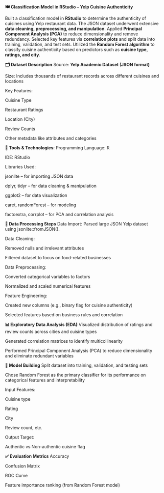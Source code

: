 **🍽️ Classification Model in RStudio – Yelp Cuisine Authenticity**

Built a classification model in **RStudio** to determine the authenticity of cuisines using Yelp restaurant data. The JSON dataset underwent extensive **data cleaning, preprocessing, and manipulation**. Applied **Principal Component Analysis (PCA)** to reduce dimensionality and remove redundancy. Selected key features via **correlation plots** and split data into training, validation, and test sets. Utilized the **Random Forest algorithm** to classify cuisine authenticity based on predictors such as **cuisine type, ratings, and city**.

**🗂️ Dataset Description**
Source: **Yelp Academic Dataset (JSON format)**

Size: Includes thousands of restaurant records across different cuisines and locations

Key Features:

Cuisine Type

Restaurant Ratings

Location (City)

Review Counts

Other metadata like attributes and categories

**🔧 Tools & Technologies**:
Programming Language: R

IDE: RStudio

Libraries Used:

jsonlite – for importing JSON data

dplyr, tidyr – for data cleaning & manipulation

ggplot2 – for data visualization

caret, randomForest – for modeling

factoextra, corrplot – for PCA and correlation analysis

**🧹 Data Processing Steps**
Data Import: Parsed large JSON Yelp dataset using jsonlite::fromJSON().

Data Cleaning:

Removed nulls and irrelevant attributes

Filtered dataset to focus on food-related businesses

Data Preprocessing:

Converted categorical variables to factors

Normalized and scaled numerical features

Feature Engineering:

Created new columns (e.g., binary flag for cuisine authenticity)

Selected features based on business rules and correlation

**📊 Exploratory Data Analysis (EDA)**
Visualized distribution of ratings and review counts across cities and cuisine types

Generated correlation matrices to identify multicollinearity

Performed Principal Component Analysis (PCA) to reduce dimensionality and eliminate redundant variables

**🧠 Model Building**
Split dataset into training, validation, and testing sets

Chose Random Forest as the primary classifier for its performance on categorical features and interpretability

Input Features:

Cuisine type

Rating

City

Review count, etc.

Output Target:

Authentic vs Non-authentic cuisine flag

**✅ Evaluation Metrics**
Accuracy

Confusion Matrix

ROC Curve

Feature importance ranking (from Random Forest model)


